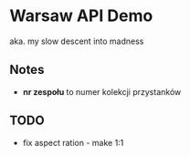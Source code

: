 # Warsaw API Demo

aka. my slow descent into madness

## Notes

- **nr zespołu** to numer kolekcji przystanków

## TODO

- fix aspect ration - make 1:1
